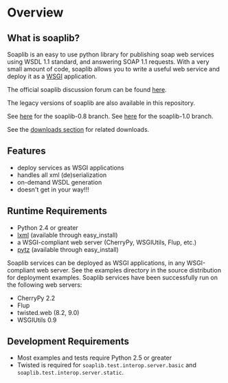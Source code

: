 Overview
========

What is soaplib?
----------------

Soaplib is an easy to use python library for publishing soap web services
using WSDL 1.1 standard, and answering SOAP 1.1 requests.
With a very small amount of code, soaplib allows you to write
a useful web service and deploy it as a [WSGI](http://wsgi.org/wsgi) application.

The official soaplib discussion forum can be found [here](http://mail.python.org/mailman/listinfo/soap).

The legacy versions of soaplib are also available in this repository.

See [here](http://github.com/arskom/soaplib/tree/0_8) for the soaplib-0.8 branch.
See [here](http://github.com/arskom/soaplib/tree/1_0) for the soaplib-1.0 branch.

See the [downloads section](http://github.com/arskom/soaplib/downloads) for related downloads.

Features
--------
* deploy services as WSGI applications
* handles all xml (de)serialization
* on-demand WSDL generation
* doesn't get in your way!!!

Runtime Requirements
--------------------
* Python 2.4 or greater
* [lxml](http://codespeak.net/lxml/) (available through easy_install)
* a WSGI-compliant web server (CherryPy, WSGIUtils, Flup, etc.)
* [pytz](http://pytz.sourceforge.net/) (available through easy_install)

Soaplib services can be deployed as WSGI applications, in any WSGI-compliant
web server. See the examples directory in the source distribution for deployment
examples. Soaplib services have been successfully run on the following web
servers:

* CherryPy 2.2
* Flup
* twisted.web (8.2, 9.0)
* WSGIUtils 0.9

Development Requirements
------------------------
* Most examples and tests require Python 2.5 or greater
* Twisted is required for `soaplib.test.interop.server.basic` and `soaplib.test.interop.server.static`.
